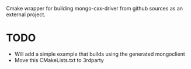 Cmake wrapper for building mongo-cxx-driver from github sources as an external project.

# TODO

* Will add a simple example that builds using the generated mongoclient
* Move this CMakeLists.txt to 3rdparty 

